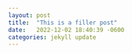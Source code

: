 ```yaml
---
layout: post
title:  "This is a filler post"
date:   2022-12-02 18:40:39 -0600
categories: jekyll update
---
```

